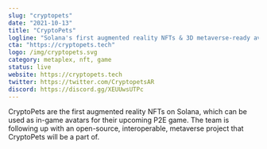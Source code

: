 ```yaml
---
slug: "cryptopets"
date: "2021-10-13"
title: "CryptoPets"
logline: "Solana's first augmented reality NFTs & 3D metaverse-ready avatars"
cta: "https://cryptopets.tech"
logo: /img/cryptopets.svg
category: metaplex, nft, game
status: live
website: https://cryptopets.tech
twitter: https://twitter.com/CryptopetsAR
discord: https://discord.gg/XEUUwsUTPc
---
```


CryptoPets are the first augmented reality NFTs on Solana, which can be used as in-game avatars for their upcoming P2E game. The team is following up with an open-source, interoperable, metaverse project that CryptoPets will be a part of.